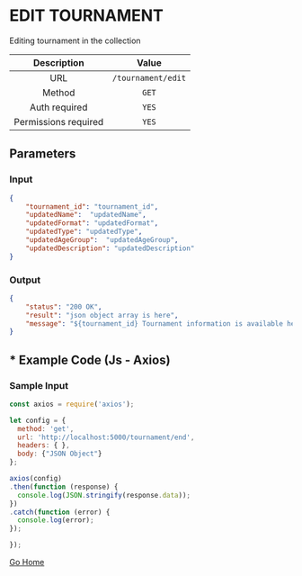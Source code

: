 # EDIT TOURNAMENT

Editing tournament in the collection

|      Description      |           Value           |
|:--------------------: |:------------------------: |
| URL                   | `/tournament/edit`  |
| Method                | `GET`                     |
| Auth required         | `YES`                     |
| Permissions required  | `YES`                    |

## Parameters

### Input

```json
{
    "tournament_id": "tournament_id",
    "updatedName":  "updatedName",
    "updatedFormat": "updatedFormat",
    "updatedType": "updatedType",
    "updatedAgeGroup":  "updatedAgeGroup",
    "updatedDescription": "updatedDescription"
}
```

### Output

```json
{
    "status": "200 OK",
    "result": "json object array is here",
    "message": "${tournament_id} Tournament information is available here"
}
```

## * Example Code (Js - Axios)

### Sample Input

```js
const axios = require('axios');

let config = {
  method: 'get',
  url: 'http://localhost:5000/tournament/end',
  headers: { },
  body: {"JSON Object"}
};

axios(config)
.then(function (response) {
  console.log(JSON.stringify(response.data));
})
.catch(function (error) {
  console.log(error);
});

});
```

[Go Home](../README.md)
